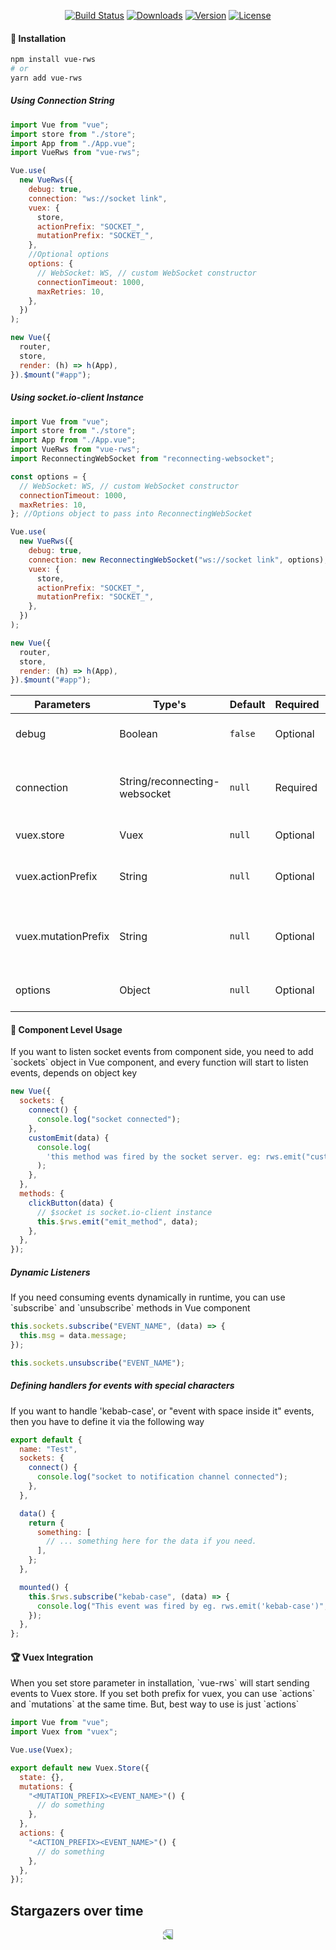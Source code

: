 <p align="center">
<a href="https://circleci.com/gh/csjiabin/vue-rws/tree/main"><img src="https://img.shields.io/circleci/project/github/csjiabin/vue-rws/main.svg?sanitize=true" alt="Build Status"></a>
<!-- <a href="https://codecov.io/github/csjiabin/vue-rws?branch=main"><img src="https://img.shields.io/codecov/c/github/csjiabin/vue-rws/main.svg?sanitize=true" alt="Coverage Status"></a> -->
<a href="https://npmcharts.com/compare/vue-rws?minimal=true"><img src="https://img.shields.io/npm/dm/vue-rws.svg?sanitize=true" alt="Downloads"></a>
<a href="https://www.npmjs.com/package/vue-rws"><img src="https://img.shields.io/npm/v/vue-rws.svg?sanitize=true" alt="Version"></a>
<a href="https://www.npmjs.com/package/vue-rws"><img src="https://img.shields.io/npm/l/vue-rws.svg?sanitize=true" alt="License"></a>

</p>

#### 🚀 Installation

```bash
npm install vue-rws
# or
yarn add vue-rws
```

##### Using Connection String

```javascript
import Vue from "vue";
import store from "./store";
import App from "./App.vue";
import VueRws from "vue-rws";

Vue.use(
  new VueRws({
    debug: true,
    connection: "ws://socket link",
    vuex: {
      store,
      actionPrefix: "SOCKET_",
      mutationPrefix: "SOCKET_",
    },
    //Optional options
    options: {
      // WebSocket: WS, // custom WebSocket constructor
      connectionTimeout: 1000,
      maxRetries: 10,
    },
  })
);

new Vue({
  router,
  store,
  render: (h) => h(App),
}).$mount("#app");
```

##### Using socket.io-client Instance

```javascript
import Vue from "vue";
import store from "./store";
import App from "./App.vue";
import VueRws from "vue-rws";
import ReconnectingWebSocket from "reconnecting-websocket";

const options = {
  // WebSocket: WS, // custom WebSocket constructor
  connectionTimeout: 1000,
  maxRetries: 10,
}; //Options object to pass into ReconnectingWebSocket

Vue.use(
  new VueRws({
    debug: true,
    connection: new ReconnectingWebSocket("ws://socket link", options), //options object is Optional
    vuex: {
      store,
      actionPrefix: "SOCKET_",
      mutationPrefix: "SOCKET_",
    },
  })
);

new Vue({
  router,
  store,
  render: (h) => h(App),
}).$mount("#app");
```

| **Parameters**      | **Type's**                    | **Default** | **Required** | **Description**                                         |
| ------------------- | ----------------------------- | ----------- | ------------ | ------------------------------------------------------- |
| debug               | Boolean                       | `false`     | Optional     | Enable logging for debug                                |
| connection          | String/reconnecting-websocket | `null`      | Required     | Websocket server url or reconnecting-websocket instance |
| vuex.store          | Vuex                          | `null`      | Optional     | Vuex store instance                                     |
| vuex.actionPrefix   | String                        | `null`      | Optional     | Prefix for emitting server side vuex actions            |
| vuex.mutationPrefix | String                        | `null`      | Optional     | Prefix for emitting server side vuex mutations          |
| options             | Object                        | `null`      | Optional     | reconnecting-websocket options                          |

#### 🌈 Component Level Usage

<p>If you want to listen socket events from component side, you need to add `sockets` object in Vue component, and every function will start to listen events, depends on object key</p>

```javascript
new Vue({
  sockets: {
    connect() {
      console.log("socket connected");
    },
    customEmit(data) {
      console.log(
        'this method was fired by the socket server. eg: rws.emit("customEmit", data)'
      );
    },
  },
  methods: {
    clickButton(data) {
      // $socket is socket.io-client instance
      this.$rws.emit("emit_method", data);
    },
  },
});
```

##### Dynamic Listeners

<p>If you need consuming events dynamically in runtime, you can use `subscribe` and `unsubscribe` methods in Vue component</p>

```javascript
this.sockets.subscribe("EVENT_NAME", (data) => {
  this.msg = data.message;
});

this.sockets.unsubscribe("EVENT_NAME");
```

##### Defining handlers for events with special characters

<p>If you want to handle 'kebab-case', or "event with space inside it" events, then you have to define it via the following way</p>

```javascript
export default {
  name: "Test",
  sockets: {
    connect() {
      console.log("socket to notification channel connected");
    },
  },

  data() {
    return {
      something: [
        // ... something here for the data if you need.
      ],
    };
  },

  mounted() {
    this.$rws.subscribe("kebab-case", (data) => {
      console.log("This event was fired by eg. rws.emit('kebab-case')", data);
    });
  },
};
```

#### 🏆 Vuex Integration

<p>When you set store parameter in installation, `vue-rws` will start sending events to Vuex store. If you set both prefix for vuex, you can use `actions` and `mutations` at the same time. But, best way to use is just `actions`</p>

```javascript
import Vue from "vue";
import Vuex from "vuex";

Vue.use(Vuex);

export default new Vuex.Store({
  state: {},
  mutations: {
    "<MUTATION_PREFIX><EVENT_NAME>"() {
      // do something
    },
  },
  actions: {
    "<ACTION_PREFIX><EVENT_NAME>"() {
      // do something
    },
  },
});
```

## Stargazers over time

<!-- [![Stargazers over time](https://starcharts.herokuapp.com/MetinSeylan/Vue-Socket.io.svg)](https://starcharts.herokuapp.com/MetinSeylan/Vue-Socket.io) -->

<p align="center">
    <a href="https://github.com/MetinSeylan/Vue-Socket.io" target="_blank">
    <img src="https://media.giphy.com/media/11jlnltQgUi2mQ/giphy.gif" style="transform: rotateY(180deg);">
    </a>
</p>
